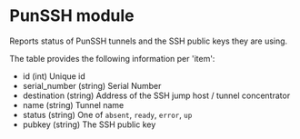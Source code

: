 PunSSH module
=============

Reports status of PunSSH tunnels and the SSH public keys they are using.

The table provides the following information per 'item':

* id (int) Unique id
* serial_number (string) Serial Number
* destination (string) Address of the SSH jump host / tunnel concentrator
* name (string) Tunnel name
* status (string) One of `absent`, `ready`, `error`, `up`
* pubkey (string) The SSH public key
